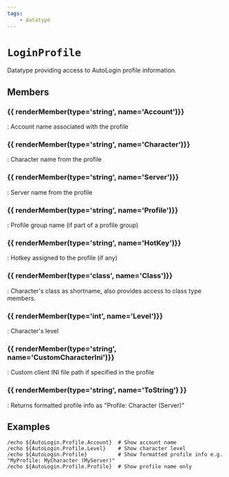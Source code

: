 ```yaml
---
tags:
    - datatype
---
```

# `LoginProfile`

<!--dt-desc-start-->
Datatype providing access to AutoLogin profile information.
<!--dt-desc-end-->
## Members
<!--dt-members-start-->
### {{ renderMember(type='string', name='Account')}}

:   Account name associated with the profile

### {{ renderMember(type='string', name='Character')}}

:   Character name from the profile

### {{ renderMember(type='string', name='Server')}}

:   Server name from the profile

### {{ renderMember(type='string', name='Profile')}}

:   Profile group name (if part of a profile group)

### {{ renderMember(type='string', name='HotKey')}}

:   Hotkey assigned to the profile (if any)

### {{ renderMember(type='class', name='Class')}}

:   Character's class as shortname, also provides access to class type members.

### {{ renderMember(type='int', name='Level')}}

:   Character's level

### {{ renderMember(type='string', name='CustomCharacterIni')}}

:   Custom client INI file path if specified in the profile

### {{ renderMember(type='string', name='ToString') }}

:   Returns formatted profile info as "Profile: Character (Server)"
<!--dt-members-end-->

## Examples

```text
/echo ${AutoLogin.Profile.Account}  # Show account name
/echo ${AutoLogin.Profile.Level}    # Show character level
/echo ${AutoLogin.Profile}          # Show formatted profile info e.g. "MyProfile: MyCharacter (MyServer)"
/echo ${AutoLogin.Profile.Profile}  # Show profile name only
```
<!--dt-linkrefs-start-->
[string]: ../../../reference/data-types/datatype-string.md  
[int]: ../../../reference/data-types/datatype-int.md
[class]: ../../../reference/data-types/datatype-class.md
<!--dt-linkrefs-end-->
